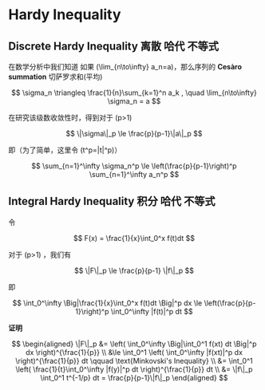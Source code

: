 # Hardy Inequality

## Discrete Hardy Inequality 离散 哈代 不等式

在数学分析中我们知道 如果 \(\lim_{n\to\infty} a_n=a\)，那么序列的 **Cesàro summation** 切萨罗求和(平均) 

$$ \sigma_n \triangleq \frac{1}{n}\sum_{k=1}^n a_k , \quad \lim_{n\to\infty} \sigma_n = a $$

在研究该级数收敛性时，得到对于 \(p>1\)

$$ \|\sigma\|_p \le \frac{p}{p-1}\|a\|_p $$

即（为了简单，这里令 \(t^p=|t|^p\)）

$$ \sum_{n=1}^\infty \sigma_n^p \le \left(\frac{p}{p-1}\right)^p \sum_{n=1}^\infty a_n^p $$


## Integral Hardy Inequality 积分 哈代 不等式


令 

$$ F(x) = \frac{1}{x}\int_0^x f(t)dt $$

对于 \(p>1\) ，我们有

$$ \|F\|_p \le \frac{p}{p-1} \|f\|_p $$

即

$$ \int_0^\infty \Big|\frac{1}{x}\int_0^x f(t)dt \Big|^p dx \le \left(\frac{p}{p-1}\right)^p \int_0^\infty |f(t)|^p dt  $$


**证明**

$$ \begin{aligned}
    \|F\|_p &= \left( \int_0^\infty \Big|\int_0^1 f(xt) dt \Big|^p dx \right)^{\frac{1}{p}} \\
    &\le \int_0^1 \left( \int_0^\infty |f(xt)|^p dx \right)^{\frac{1}{p}} dt \qquad \text{Minkovski's Inequality} \\
    &= \int_0^1 \left( \frac{1}{t}\int_0^\infty |f(y)|^p dt \right)^{\frac{1}{p}} dt \\
    &= \|f\|_p  \int_0^1 t^{-1/p} dt  = \frac{p}{p-1}\|f\|_p
\end{aligned} $$



